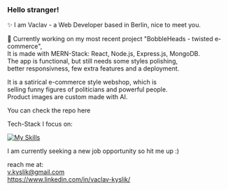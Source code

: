 <h3>Hello stranger!</h3>

✨ I am Vaclav - a Web Developer based in Berlin, nice to meet you. 

<p>💭 Currently working on my most recent project "BobbleHeads - twisted e-commerce",<br> 
It is made with MERN-Stack: React, Node.js, Express.js, MongoDB.<br>
The app is functional, but still needs some styles polishing,<br>
better responsivness, few extra features and a deployment.</p>

<p>It is a satirical e-commerce style webshop, which is<br> 
selling funny figures of politicians and powerful people.<br>
Product images are custom made with AI.</p>

You can check the repo here

Tech-Stack I focus on:

[![My Skills](https://skillicons.dev/icons?i=react,html,css,javascript,typescript,tailwind,bootstrap,express,nodejs,mongodb,sqlite,firebase,postman,figma&perline=7)](https://skillicons.dev)


I am currently seeking a new job opportunity so hit me up :)

reach me at:<br> 
v.kyslik@gmail.com<br>
https://www.linkedin.com/in/vaclav-kyslik/




<!--
**AlexGoesCode/alexgoescode** is a ✨ _special_ ✨ repository because its `README.md` (this file) appears on your GitHub profile.

Here are some ideas to get you started:

- 🔭 I’m currently working on ...
- 🌱 I’m currently learning ...
- 👯 I’m looking to collaborate on ...
- 🤔 I’m looking for help with ...
- 💬 Ask me about ...
- 📫 How to reach me: ...
- 😄 Pronouns: ...
- ⚡ Fun fact: ...
-->

